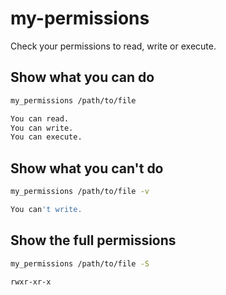 # my-permissions

Check your permissions to read, write or execute.

## Show what you can do

```bash
my_permissions /path/to/file

You can read.
You can write.
You can execute.
```

## Show what you can't do

```bash
my_permissions /path/to/file -v

You can't write.
```

## Show the full permissions

```bash
my_permissions /path/to/file -S

rwxr-xr-x
```
